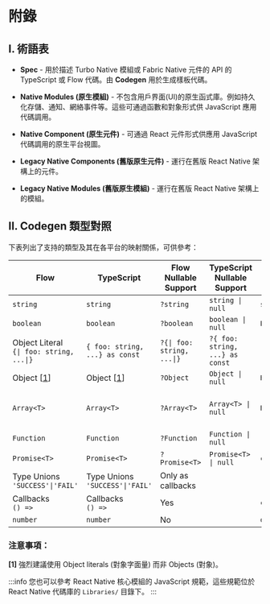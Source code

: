 # 附錄

## I. 術語表

- **Spec** - 用於描述 Turbo Native 模組或 Fabric Native 元件的 API 的 TypeScript 或 Flow 代碼。由 **Codegen** 用於生成樣板代碼。

- **Native Modules (原生模組)** - 不包含用戶界面(UI)的原生函式庫。例如持久化存儲、通知、網絡事件等。這些可通過函數和對象形式供 JavaScript 應用代碼調用。
- **Native Component (原生元件)** - 可通過 React 元件形式供應用 JavaScript 代碼調用的原生平台視圖。

- **Legacy Native Components (舊版原生元件)** - 運行在舊版 React Native 架構上的元件。
- **Legacy Native Modules (舊版原生模組)** - 運行在舊版 React Native 架構上的模組。

## II. Codegen 類型對照

下表列出了支持的類型及其在各平台的映射關係，可供參考：

| Flow                                                                       | TypeScript                                          | Flow Nullable Support                                   | TypeScript Nullable Support                          | Android (Java)                       | iOS (ObjC)                                                     |
| -------------------------------------------------------------------------- | --------------------------------------------------- | ------------------------------------------------------- | ---------------------------------------------------- | ------------------------------------ | -------------------------------------------------------------- |
| `string`                                                                   | `string`                                            | `?string`                                               | <code>string &#124; null</code>                      | `string`                             | `NSString`                                                     |
| `boolean`                                                                  | `boolean`                                           | `?boolean`                                              | <code>boolean &#124; null</code>                     | `Boolean`                            | `NSNumber`                                                     |
| Object Literal<br /><code>&#123;&#124; foo: string, ...&#124;&#125;</code> | <code>&#123; foo: string, ...&#125; as const</code> | <code>?&#123;&#124; foo: string, ...&#124;&#125;</code> | <code>?&#123; foo: string, ...&#125; as const</code> | \-                                   | \-                                                             |
| Object [[1](#notes)]                                                       | Object [[1](#notes)]                                | `?Object`                                               | <code>Object &#124; null</code>                      | `ReadableMap`                        | `@` (untyped dictionary)                                       |
| <code>Array&lt;T&gt;</code>                                                | <code>Array&lt;T&gt;</code>                         | <code>?Array&lt;T&gt;</code>                            | <code>Array&lt;T&gt; &#124; null</code>              | `ReadableArray`                      | `NSArray` (or `RCTConvertVecToArray` when used inside objects) |
| `Function`                                                                 | `Function`                                          | `?Function`                                             | <code>Function &#124; null</code>                    | \-                                   | \-                                                             |
| <code>Promise&lt;T&gt;</code>                                              | <code>Promise&lt;T&gt;</code>                       | <code>?Promise&lt;T&gt;</code>                          | <code>Promise&lt;T&gt; &#124; null</code>            | `com.facebook.react.bridge.Promise`  | `RCTPromiseResolve` and `RCTPromiseRejectBlock`                |
| Type Unions<br /><code>'SUCCESS'&#124;'FAIL'</code>                        | Type Unions<br /><code>'SUCCESS'&#124;'FAIL'</code> | Only as callbacks                                       |                                                      | \-                                   | \-                                                             |
| Callbacks<br />`() =>`                                                     | Callbacks<br />`() =>`                              | Yes                                                     |                                                      | `com.facebook.react.bridge.Callback` | `RCTResponseSenderBlock`                                       |
| `number`                                                                   | `number`                                            | No                                                      |                                                      | `double`                             | `NSNumber`                                                     |

### 注意事項：

<b>[1]</b> 強烈建議使用 Object literals (對象字面量) 而非 Objects (對象)。

:::info
您也可以參考 React Native 核心模組的 JavaScript 規範，這些規範位於 React Native 代碼庫的 `Libraries/` 目錄下。
:::